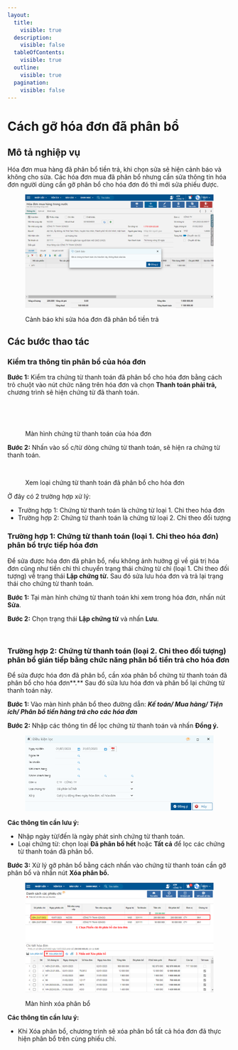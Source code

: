 ```yaml
---
layout:
  title:
    visible: true
  description:
    visible: false
  tableOfContents:
    visible: true
  outline:
    visible: true
  pagination:
    visible: false
---
```


# Cách gỡ hóa đơn đã phân bổ

## Mô tả nghiệp vụ

Hóa đơn mua hàng đã phân bổ tiền trả, khi chọn sửa sẽ hiện cảnh báo và không cho sửa. Các hóa đơn mua đã phân bổ nhưng cần sửa thông tin hóa đơn người dùng cần gỡ phân bổ cho hóa đơn đó thì mới sửa phiếu được.

<figure><img src="../../.gitbook/assets/image116.png" alt=""><figcaption><p>Cảnh báo khi sửa hóa đơn đã phân bổ tiền trả </p></figcaption></figure>

## Các bước thao tác

### Kiểm tra thông tin phân bổ của hóa đơn

**Bước 1:** Kiểm tra chứng từ thanh toán đã phân bổ cho hóa đơn bằng cách trỏ chuột vào nút chức năng trên hóa đơn và chọn **Thanh toán phải trả,** chương trình sẽ hiện chứng từ đã thanh toán.

<figure><img src="../../.gitbook/assets/gỡ pbhd mua 01.png" alt=""><figcaption></figcaption></figure>

<figure><img src="../../.gitbook/assets/gỡ pbhd mua 04.png" alt=""><figcaption><p>Màn hình chứng từ thanh toán của hóa đơn</p></figcaption></figure>

**Bước 2:** Nhấn vào số c/từ dòng chứng từ thanh toán, sẽ hiện ra chứng từ thanh toán.

<figure><img src="../../.gitbook/assets/gỡ pbhd mua 05.png" alt=""><figcaption><p>Xem loại chứng từ thanh toán đã phân bổ cho hóa đơn</p></figcaption></figure>

Ở đây có 2 trường hợp xử lý:

* Trường hợp 1: Chứng từ thanh toán là chứng từ loại 1. Chi theo hóa đơn
* Trường hợp 2: Chứng từ thanh toán là chứng từ loại 2. Chi theo đối tượng

### Trường hợp 1: Chứng từ thanh toán (loại 1. Chi theo hóa đơn) phân bổ trực tiếp hóa đơn

Để sửa được hóa đơn đã phân bổ, nếu không ảnh hưởng gì về giá trị hóa đơn cũng như tiền chi thì chuyển trạng thái chứng từ chi (loại 1. Chi theo đối tượng) về trạng thái **Lập chứng từ.** Sau đó sửa lưu hóa đơn và trả lại trạng thái cho chứng từ thanh toán.

**Bước 1:** Tại màn hình chứng từ thanh toán khi xem trong hóa đơn, nhấn nút **Sửa**.

**Bước 2:** Chọn trạng thái **Lập chứng từ** và nhấn **Lưu**.

<figure><img src="../../.gitbook/assets/gỡ pbhd mua 06.png" alt=""><figcaption></figcaption></figure>

### Trường hợp 2: Chứng từ thanh toán (loại 2. Chi theo đối tượng) phân bổ gián tiếp bằng chức năng phân bổ tiền trả cho hóa đơn

Để sửa được hóa đơn đã phân bổ, cần xóa phân bổ chứng từ thanh toán đã phân bổ cho hóa đơn**.** Sau đó sửa lưu hóa đơn và phân bổ lại chứng từ thanh toán này.

**Bước 1:** Vào màn hình phân bổ theo đường dẫn: _**Kế toán/ Mua hàng/ Tiện ích/ Phân bổ tiền hàng trả cho các hóa đơn**_

**Bước 2:** Nhập các thông tin để lọc chứng từ thanh toán và nhấn **Đồng ý.**

<figure><img src="../../.gitbook/assets/image (78).png" alt=""><figcaption></figcaption></figure>

**Các thông tin cần lưu ý:**

* Nhập ngày từ/đến là ngày phát sinh chứng từ thanh toán.
* Loại chứng từ: chọn loại **Đã phân bổ hết** hoặc **Tất cả** để lọc các chứng từ thanh toán đã phân bổ.

**Bước 3:** Xử lý gỡ phân bổ bằng cách nhấn vào chứng từ thanh toán cần gỡ phân bổ và nhấn nút **Xóa phân bổ.**

<figure><img src="../../.gitbook/assets/xóa phân bổ 01.png" alt=""><figcaption><p>Màn hình xóa phân bổ</p></figcaption></figure>

**Các thông tin cần lưu ý:**

* Khi Xóa phân bổ, chương trình sẽ xóa phân bổ tất cả hóa đơn đã thực hiện phân bổ trên cùng phiếu chi.
